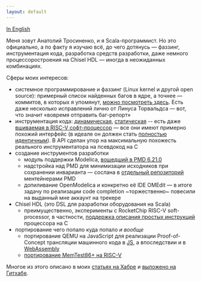 ```yaml
---
layout: default
---
```


[In English](https://atrosinenko.github.io/)

Меня зовут Анатолий Тросиненко, и я Scala-программист. Но это официально, а по факту я изучаю всё, до чего дотянусь &mdash; фаззинг, инструментация кода, разработка средств разработки, даже немного процессоростроения на Chisel HDL &mdash; иногда в неожиданных комбинациях.

Сферы моих интересов:
* системное программирование и фаззинг (Linux kernel и другой open source): примерный список найденных багов в ядре, а точнее &mdash; коммитов, в которых я упомянут, [можно посмотреть здесь](https://git.kernel.org/pub/scm/linux/kernel/git/torvalds/linux.git/log/?qt=grep&q=anatoly.trosinenko%40gmail.com). Есть даже несколько исправлений лично от Линуса Торвальдса &mdash; вот, что значит &laquo;вовремя отправить баг-репорт&raquo;
* инструментация кода: [динамическая](https://github.com/atrosinenko/qinst), [статическая](https://github.com/atrosinenko/llinst) -- есть даже [вшиваемая в RISC-V софт-процессор](https://github.com/atrosinenko/simpleinst) &mdash; все они имеют примерно похожий интерфейс (в идеале он должен стать [полностью идентичным](https://github.com/atrosinenko/bpfinst-spec)). В API сделан упор на максимальную похожесть реального инструментатора на псевдокод на C
* создание инструментов разработки
  * модуль поддержки Modelica, [вошедший в PMD 6.21.0](https://github.com/pmd/pmd/releases/tag/pmd_releases%2F6.21.0)
  * надстройка над PMD для минимизации исходников при сохранении инварианта &mdash; сослана в [отдельный репозиторий](https://github.com/pmd/pmd-scm) ментейнерами PMD
  * допиливание OpenModelica и конкретно её IDE OMEdit &mdash; в итоге задачу по реализации code completion ~торжественно~ повесили на выданный мне аккаунт на трекере
* Chisel HDL (это DSL для разработки оборудования на Scala)
  * преимущественно, эксперименты с RocketChip RISC-V soft-processor, в частности, [поддержка описания простых инструкций](https://github.com/atrosinenko/simple-inst) процессора на C
* портирование чего попало куда попало _и вообще_
  * портирование QEMU на JavaScript для реализации Proof-of-Concept трансляции машинного кода в [JS](https://habr.com/ru/post/315770/), а впоследствии и в [WebAssembly](https://habr.com/ru/post/451306/)
  * [портирование MemTest86+ на RISC-V](https://github.com/atrosinenko/memtest86-plus-riscv)

Многое из этого описано в моих [статьях на Хабре](https://habr.com/ru/users/atrosinenko/posts) и [выложено на Гитхабе](https://github.com/atrosinenko).
